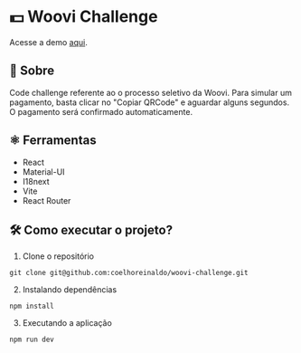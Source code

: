 # 💵 Woovi Challenge

Acesse a demo [aqui](https://www.coelhoreinaldo.dev/woovi-challenge/).

## 📘 Sobre

Code challenge referente ao o processo seletivo da Woovi. Para simular um pagamento, basta clicar no "Copiar QRCode" e aguardar alguns segundos. O pagamento será confirmado automaticamente.

## ⚛️ Ferramentas

- React
- Material-UI
- I18next
- Vite
- React Router

## 🛠️ Como executar o projeto?

1. Clone o repositório

`git clone git@github.com:coelhoreinaldo/woovi-challenge.git`

2. Instalando dependências

`npm install`

3. Executando a aplicação

`npm run dev`
